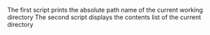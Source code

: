 The first script prints the absolute path name of the current working directory
The second script displays the contents list of the current directory
